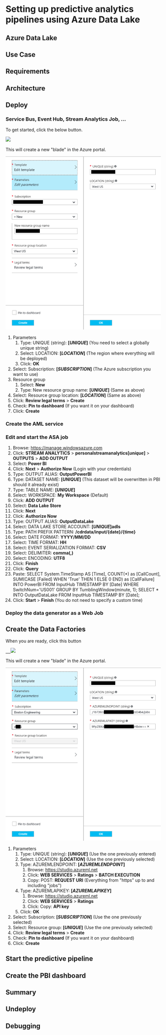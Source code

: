 <properties
	pageTitle="Setting up predictive analytics pipelines using Azure SQL Data Warehouse | Microsoft Azure"
	description="Setting up predictive analytics pipelines using Azure SQL Data Warehouse."
	keywords="adf, azure data factory"
	services="sql-data-warehouse,data-factory,event-hubs,machine-learning,service-bus,stream-analytics"
	documentationCenter=""
	authors="daden"
	manager="paulettm"
	editor=""/>

<tags
	ms.service="sql-data-warehouse"
	ms.workload="data-services"
	ms.tgt_pltfrm="na"
	ms.devlang="na"
	ms.topic="article"
	ms.date="05/12/2016"
	ms.author="daden" />

# Setting up predictive analytics pipelines using Azure Data Lake

## Azure Data Lake

## Use Case

## Requirements

## Architecture

## Deploy

### Service Bus, Event Hub, Stream Analytics Job, ...

To get started, click the below button.

<a target="_blank" id="deploy-to-azure" href="https://portal.azure.com/#create/Microsoft.Template/uri/https%3A%2F%2Fraw.githubusercontent.com%2Froalexan%2FSolutionArchitects%2Fmaster%2FCollateral%2FGallerySamples%2FDataLake%2Fazuredeploypart1.json"><img src="http://azuredeploy.net/deploybutton.png"/></a>

This will create a new "blade" in the Azure portal.

![arm1-image](./media/arm1.png)

1. Parameters
   1. Type: UNIQUE (string): **[*UNIQUE*]** (You need to select a globally unique string)
   1. Select: LOCATION: **[*LOCATION*]** (The region where everything will be deployed)
   1. Click: **OK**
1. Select: Subscription: **[*SUBSCRIPTION*]** (The Azure subscription you want to use)
1. Resource group
   1. Select: **New**
   1. Type: New resource group name: **[*UNIQUE*]** (Same as above)
1. Select: Resource group location: **[*LOCATION*]** (Same as above)
1. Click: **Review legal terms** > **Create**
1. Check: **Pin to dashboard** (If you want it on your dashboard)
1. Click: **Create**

### Create the AML service

### Edit and start the ASA job

1. Browse: https://manage.windowsazure.com
1. Click: **STREAM ANALYTICS** > **personalstreamanalytics[*unique*]** > **OUTPUTS** > **ADD OUTPUT**
1. Select: **Power BI**
1. Click: **Next** > **Authorize Now** (Login with your credentials)
1. Type: OUTPUT ALIAS: **OutputPowerBI**
1. Type: DATASET NAME: **[*UNIQUE*]** (This dataset will be overwritten in PBI should it already exist)
1. Type: TABLE NAME: **[*UNIQUE*]**
1. Select: WORKSPACE: **My Workspace** (Default)
1. Click: **ADD OUTPUT**
1. Select: **Data Lake Store**
1. Click: **Next**
1. Click: **Authorize Now**
1. Type: OUTPUT ALIAS: **OutputDataLake**
1. Select: DATA LAKE STORE ACCOUNT: **[*UNIQUE*]adls**
1. Type: PATH PREFIX PATTERN: **/cdrdata/input/{date}/{time}**
1. Select: DATE FORMAT: **YYYY/MM/DD**
1. Select: TIME FORMAT: **HH**
1. Select: EVENT SERIALIZATION FORMAT: **CSV**
1. Select: DELIMITER: **comma(,)**
1. Select: ENCODING: **UTF8**
1. Click: **Finish**
1. Click: **Query**
1. Paste:
SELECT
    System.TimeStamp AS [Time],
    COUNT(*) as [CallCount],
    SUM(CASE [Failed] WHEN 'True' THEN 1 ELSE 0 END) as [CallFailure]
INTO
    PowerBI
FROM
    InputHub TIMESTAMP BY [Date]
    WHERE SwitchNum='US001'
GROUP BY
    TumblingWindow(minute, 1);
SELECT
     *
INTO OutputDataLake
FROM
    InputHub TIMESTAMP BY [Date];
1. Click: **Start** > **Finish** (You do not need to specify a custom time)

### Deploy the data generator as a Web Job

## Create the Data Factories

When you are ready, click this button

<a href="https://portal.azure.com/#create/Microsoft.Template/uri/https%3A%2F%2Fraw.githubusercontent.com%2Froalexan%2FSolutionArchitects%2Fmaster%2Fazuredeploypart2.json" target="_blank">
    <img src="http://azuredeploy.net/deploybutton.png"/>
</a>

This will create a new "blade" in the Azure portal.

![arm1-image](./media/arm2.png)

1. Parameters
   1. Type: UNIQUE (string): **[*UNIQUE*]** (Use the one previously entered)
   1. Select: LOCATION: **[*LOCATION*]** (Use the one previously selected)
   1. Type: AZUREMLENDPOINT: **[*AZUREMLENDPOINT*]**
	    1. Browse: https://studio.azureml.net
	    1. Click: **WEB SERVICES** > **Ratings** > **BATCH EXECUTION**
	    1. Copy: POST: **REQUEST URI** (Everything from "https" up to and including "jobs")
   1. Type: AZUREMLAPIKEY: **[*AZUREMLAPIKEY*]**
	    1. Browse: https://studio.azureml.net
	    1. Click: **WEB SERVICES** > **Ratings**
	    1. Click: Copy: **API key**
   1. Click: **OK**
1. Select: Subscription: **[*SUBSCRIPTION*]** (Use the one previously selected)
1. Select: Resource group: **[*UNIQUE*]** (Use the one previously selected)
1. Click: **Review legal terms** > **Create**
1. Check: **Pin to dashboard** (If you want it on your dashboard)
1. Click: **Create**

## Start the predictive pipeline

## Create the PBI dashboard

## Summary

## Undeploy

## Debugging
